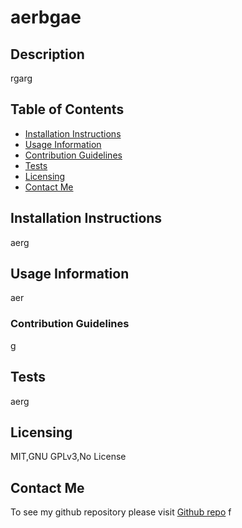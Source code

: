 
  # aerbgae
  
  ## Description
  rgarg
  
  ## Table of Contents
  - [Installation Instructions](#Installation-Instructions)
  - [Usage Information](#Usage-Information)
  - [Contribution Guidelines](#Contribution-Guidelines)
  - [Tests](#Tests)
  - [Licensing](#Licensing)
  - [Contact Me](#Contact-Me)
  
  ## Installation Instructions
  aerg
  
  ## Usage Information
  aer
  
  ### Contribution Guidelines
  g
  
  ## Tests
  aerg
  
  ## Licensing
  MIT,GNU GPLv3,No License

  ## Contact Me
  To see my github repository please visit [Github repo](https://github.com/rikrox)
  f
  
  
  